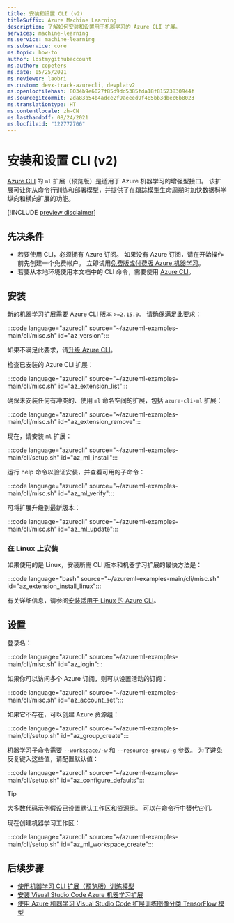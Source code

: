 ```yaml
---
title: 安装和设置 CLI (v2)
titleSuffix: Azure Machine Learning
description: 了解如何安装和设置用于机器学习的 Azure CLI 扩展。
services: machine-learning
ms.service: machine-learning
ms.subservice: core
ms.topic: how-to
author: lostmygithubaccount
ms.author: copeters
ms.date: 05/25/2021
ms.reviewer: laobri
ms.custom: devx-track-azurecli, devplatv2
ms.openlocfilehash: 8034b9e6027f85d9dd5385fda18f81523830944f
ms.sourcegitcommit: 2da83b54b4adce2f9aeeed9f485bb3dbec6b8023
ms.translationtype: HT
ms.contentlocale: zh-CN
ms.lasthandoff: 08/24/2021
ms.locfileid: "122772706"
---
```

# <a name="install-and-set-up-the-cli-v2"></a>安装和设置 CLI (v2)

[Azure CLI](/cli/azure/) 的 `ml` 扩展（预览版）是适用于 Azure 机器学习的增强型接口。 该扩展可让你从命令行训练和部署模型，并提供了在跟踪模型生命周期时加快数据科学纵向和横向扩展的功能。

[!INCLUDE [preview disclaimer](../../includes/machine-learning-preview-generic-disclaimer.md)]

## <a name="prerequisites"></a>先决条件

- 若要使用 CLI，必须拥有 Azure 订阅。 如果没有 Azure 订阅，请在开始操作前先创建一个免费帐户。 立即试用[免费版或付费版 Azure 机器学习](https://azure.microsoft.com/free/)。
- 若要从本地环境使用本文档中的 CLI 命令，需要使用 [Azure CLI](/cli/azure/install-azure-cli)。

## <a name="installation"></a>安装

新的机器学习扩展需要 Azure CLI 版本 `>=2.15.0`。 请确保满足此要求：

:::code language="azurecli" source="~/azureml-examples-main/cli/misc.sh" id="az_version":::

如果不满足此要求，请[升级 Azure CLI](/cli/azure/update-azure-cli)。

检查已安装的 Azure CLI 扩展：

:::code language="azurecli" source="~/azureml-examples-main/cli/misc.sh" id="az_extension_list":::

确保未安装任何有冲突的、使用 `ml` 命名空间的扩展，包括 `azure-cli-ml` 扩展：

:::code language="azurecli" source="~/azureml-examples-main/cli/misc.sh" id="az_extension_remove":::

现在，请安装 `ml` 扩展：

:::code language="azurecli" source="~/azureml-examples-main/cli/setup.sh" id="az_ml_install":::

运行 help 命令以验证安装，并查看可用的子命令：

:::code language="azurecli" source="~/azureml-examples-main/cli/misc.sh" id="az_ml_verify":::

可将扩展升级到最新版本：

:::code language="azurecli" source="~/azureml-examples-main/cli/misc.sh" id="az_ml_update":::

### <a name="installation-on-linux"></a>在 Linux 上安装

如果使用的是 Linux，安装所需 CLI 版本和机器学习扩展的最快方法是：

:::code language="bash" source="~/azureml-examples-main/cli/misc.sh" id="az_extension_install_linux":::

有关详细信息，请参阅[安装适用于 Linux 的 Azure CLI](/cli/azure/install-azure-cli-linux)。

## <a name="set-up"></a>设置

登录名：

:::code language="azurecli" source="~/azureml-examples-main/cli/misc.sh" id="az_login":::

如果你可以访问多个 Azure 订阅，则可以设置活动的订阅：

:::code language="azurecli" source="~/azureml-examples-main/cli/misc.sh" id="az_account_set":::

如果它不存在，可以创建 Azure 资源组：

:::code language="azurecli" source="~/azureml-examples-main/cli/setup.sh" id="az_group_create":::

机器学习子命令需要 `--workspace/-w` 和 `--resource-group/-g` 参数。 为了避免反复键入这些值，请配置默认值：

:::code language="azurecli" source="~/azureml-examples-main/cli/setup.sh" id="az_configure_defaults":::

> [!TIP]
> 大多数代码示例假设已设置默认工作区和资源组。 可以在命令行中替代它们。

现在创建机器学习工作区：

:::code language="azurecli" source="~/azureml-examples-main/cli/setup.sh" id="az_ml_workspace_create":::

## <a name="next-steps"></a>后续步骤

- [使用机器学习 CLI 扩展（预览版）训练模型](how-to-train-cli.md)
- [安装 Visual Studio Code Azure 机器学习扩展](how-to-setup-vs-code.md)
- [使用 Azure 机器学习 Visual Studio Code 扩展训练图像分类 TensorFlow 模型](tutorial-train-deploy-image-classification-model-vscode.md)
